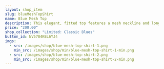 ```yaml
---
layout: shop_item
slug: blueMeshTopShirt
name: Blue Mesh Top
description: This elegant, fitted top features a mesh neckline and long sleeves with a classic metallic peony print to add some flare.
price: "200.00"
shop_collection: "Limited: Classic Blues"
button_id: NV5784KBL6YJ4
imgs:
  - src: /images/shop/blue-mesh-top-shirt-1.png
    min_src: /images/shop/min/blue-mesh-top-shirt-1-min.png
  - src: /images/shop/blue-mesh-top-shirt-2.png
    min_src: /images/shop/min/blue-mesh-top-shirt-2-min.png
---
```

